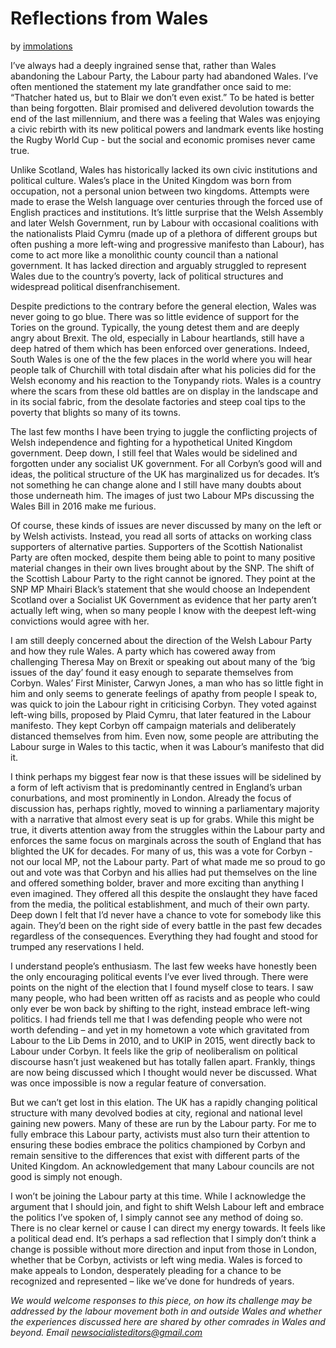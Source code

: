 Reflections from Wales
======================

by [immolations](https://twitter.com/immolations)

I’ve always had a deeply ingrained sense that, rather than Wales
abandoning the Labour Party, the Labour party had abandoned Wales. I’ve
often mentioned the statement my late grandfather once said to me:
“Thatcher hated us, but to Blair we don’t even exist.” To be hated is
better than being forgotten. Blair promised and delivered devolution
towards the end of the last millennium, and there was a feeling that
Wales was enjoying a civic rebirth with its new political powers and
landmark events like hosting the Rugby World Cup - but the social and
economic promises never came true.

Unlike Scotland, Wales has historically lacked its own civic
institutions and political culture. Wales’s place in the United Kingdom
was born from occupation, not a personal union between two kingdoms.
Attempts were made to erase the Welsh language over centuries through
the forced use of English practices and institutions. It’s little
surprise that the Welsh Assembly and later Welsh Government, run by
Labour with occasional coalitions with the nationalists Plaid Cymru
(made up of a plethora of different groups but often pushing a more
left-wing and progressive manifesto than Labour), has come to act more
like a monolithic county council than a national government. It has
lacked direction and arguably struggled to represent Wales due to the
country’s poverty, lack of political structures and widespread political
disenfranchisement.

Despite predictions to the contrary before the general election, Wales
was never going to go blue. There was so little evidence of support for
the Tories on the ground. Typically, the young detest them and are
deeply angry about Brexit. The old, especially in Labour heartlands,
still have a deep hatred of them which has been enforced over
generations. Indeed, South Wales is one of the the few places in the
world where you will hear people talk of Churchill with total disdain
after what his policies did for the Welsh economy and his reaction to
the Tonypandy riots. Wales is a country where the scars from these old
battles are on display in the landscape and in its social fabric, from
the desolate factories and steep coal tips to the poverty that blights
so many of its towns.

The last few months I have been trying to juggle the conflicting
projects of Welsh independence and fighting for a hypothetical United
Kingdom government. Deep down, I still feel that Wales would be
sidelined and forgotten under any socialist UK government. For all
Corbyn’s good will and ideas, the political structure of the UK has
marginalized us for decades. It’s not something he can change alone and
I still have many doubts about those underneath him. The images of just
two Labour MPs discussing the Wales Bill in 2016 make me furious.

Of course, these kinds of issues are never discussed by many on the left
or by Welsh activists. Instead, you read all sorts of attacks on working
class supporters of alternative parties. Supporters of the Scottish
Nationalist Party are often mocked, despite them being able to point to
many positive material changes in their own lives brought about by the
SNP. The shift of the Scottish Labour Party to the right cannot be
ignored. They point at the SNP MP Mhairi Black’s statement that she
would choose an Independent Scotland over a Socialist UK Government as
evidence that her party aren’t actually left wing, when so many people I
know with the deepest left-wing convictions would agree with her.

I am still deeply concerned about the direction of the Welsh Labour
Party and how they rule Wales. A party which has cowered away from
challenging Theresa May on Brexit or speaking out about many of the ‘big
issues of the day’ found it easy enough to separate themselves from
Corbyn. Wales’ First Minister, Carwyn Jones, a man who has so little
fight in him and only seems to generate feelings of apathy from people I
speak to, was quick to join the Labour right in criticising Corbyn. They
voted against left-wing bills, proposed by Plaid Cymru, that later
featured in the Labour manifesto. They kept Corbyn off campaign
materials and deliberately distanced themselves from him. Even now, some
people are attributing the Labour surge in Wales to this tactic, when it
was Labour’s manifesto that did it.

I think perhaps my biggest fear now is that these issues will be
sidelined by a form of left activism that is predominantly centred in
England’s urban conurbations, and most prominently in London. Already
the focus of discussion has, perhaps rightly, moved to winning a
parliamentary majority with a narrative that almost every seat is up for
grabs. While this might be true, it diverts attention away from the
struggles within the Labour party and enforces the same focus on
marginals across the south of England that has blighted the UK for
decades. For many of us, this was a vote for Corbyn - not our local MP,
not the Labour party. Part of what made me so proud to go out and vote
was that Corbyn and his allies had put themselves on the line and
offered something bolder, braver and more exciting than anything I even
imagined. They offered all this despite the onslaught they have faced
from the media, the political establishment, and much of their own
party. Deep down I felt that I’d never have a chance to vote for
somebody like this again. They’d been on the right side of every battle
in the past few decades regardless of the consequences. Everything they
had fought and stood for trumped any reservations I held.

I understand people’s enthusiasm. The last few weeks have honestly been
the only encouraging political events I’ve ever lived through. There
were points on the night of the election that I found myself close to
tears. I saw many people, who had been written off as racists and as
people who could only ever be won back by shifting to the right, instead
embrace left-wing politics. I had friends tell me that I was defending
people who were not worth defending – and yet in my hometown a vote
which gravitated from Labour to the Lib Dems in 2010, and to UKIP in
2015, went directly back to Labour under Corbyn. It feels like the grip
of neoliberalism on political discourse hasn’t just weakened but has
totally fallen apart. Frankly, things are now being discussed which I
thought would never be discussed. What was once impossible is now a
regular feature of conversation.

But we can’t get lost in this elation. The UK has a rapidly changing
political structure with many devolved bodies at city, regional and
national level gaining new powers. Many of these are run by the Labour
party. For me to fully embrace this Labour party, activists must also
turn their attention to ensuring these bodies embrace the politics
championed by Corbyn and remain sensitive to the differences that exist
with different parts of the United Kingdom. An acknowledgement that many
Labour councils are not good is simply not enough.

I won’t be joining the Labour party at this time. While I acknowledge
the argument that I should join, and fight to shift Welsh Labour left
and embrace the politics I’ve spoken of, I simply cannot see any method
of doing so. There is no clear kernel or cause I can direct my energy
towards. It feels like a political dead end. It’s perhaps a sad
reflection that I simply don’t think a change is possible without more
direction and input from those in London, whether that be Corbyn,
activists or left wing media. Wales is forced to make appeals to London,
desperately pleading for a chance to be recognized and represented –
like we’ve done for hundreds of years.

*We would welcome responses to this piece, on how its challenge may be
addressed by the labour movement both in and outside Wales and whether
the experiences discussed here are shared by other comrades in Wales and
beyond. Email newsocialisteditors@gmail.com*
